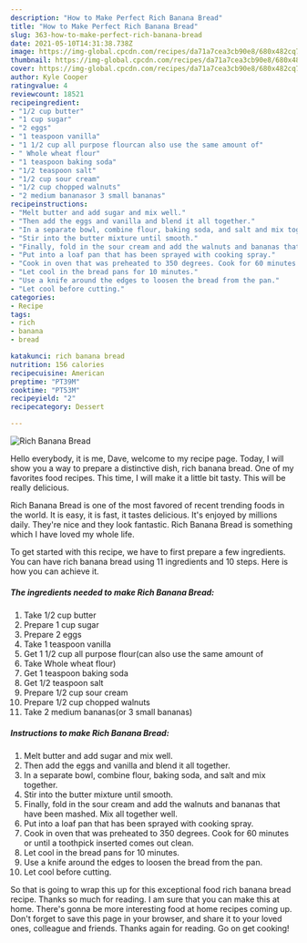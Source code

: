 ```yaml
---
description: "How to Make Perfect Rich Banana Bread"
title: "How to Make Perfect Rich Banana Bread"
slug: 363-how-to-make-perfect-rich-banana-bread
date: 2021-05-10T14:31:38.738Z
image: https://img-global.cpcdn.com/recipes/da71a7cea3cb90e8/680x482cq70/rich-banana-bread-recipe-main-photo.jpg
thumbnail: https://img-global.cpcdn.com/recipes/da71a7cea3cb90e8/680x482cq70/rich-banana-bread-recipe-main-photo.jpg
cover: https://img-global.cpcdn.com/recipes/da71a7cea3cb90e8/680x482cq70/rich-banana-bread-recipe-main-photo.jpg
author: Kyle Cooper
ratingvalue: 4
reviewcount: 18521
recipeingredient:
- "1/2 cup butter"
- "1 cup sugar"
- "2 eggs"
- "1 teaspoon vanilla"
- "1 1/2 cup all purpose flourcan also use the same amount of"
- " Whole wheat flour"
- "1 teaspoon baking soda"
- "1/2 teaspoon salt"
- "1/2 cup sour cream"
- "1/2 cup chopped walnuts"
- "2 medium bananasor 3 small bananas"
recipeinstructions:
- "Melt butter and add sugar and mix well."
- "Then add the eggs and vanilla and blend it all together."
- "In a separate bowl, combine flour, baking soda, and salt and mix together."
- "Stir into the butter mixture until smooth."
- "Finally, fold in the sour cream and add the walnuts and bananas that have been mashed. Mix all together well."
- "Put into a loaf pan that has been sprayed with cooking spray."
- "Cook in oven that was preheated to 350 degrees. Cook for 60 minutes or until a toothpick inserted comes out clean."
- "Let cool in the bread pans for 10 minutes."
- "Use a knife around the edges to loosen the bread from the pan."
- "Let cool before cutting."
categories:
- Recipe
tags:
- rich
- banana
- bread

katakunci: rich banana bread 
nutrition: 156 calories
recipecuisine: American
preptime: "PT39M"
cooktime: "PT53M"
recipeyield: "2"
recipecategory: Dessert

---
```



![Rich Banana Bread](https://img-global.cpcdn.com/recipes/da71a7cea3cb90e8/680x482cq70/rich-banana-bread-recipe-main-photo.jpg)

Hello everybody, it is me, Dave, welcome to my recipe page. Today, I will show you a way to prepare a distinctive dish, rich banana bread. One of my favorites food recipes. This time, I will make it a little bit tasty. This will be really delicious.

Rich Banana Bread is one of the most favored of recent trending foods in the world. It is easy, it is fast, it tastes delicious. It's enjoyed by millions daily. They're nice and they look fantastic. Rich Banana Bread is something which I have loved my whole life.




To get started with this recipe, we have to first prepare a few ingredients. You can have rich banana bread using 11 ingredients and 10 steps. Here is how you can achieve it.

<!--inarticleads1-->

##### The ingredients needed to make Rich Banana Bread:

1. Take 1/2 cup butter
1. Prepare 1 cup sugar
1. Prepare 2 eggs
1. Take 1 teaspoon vanilla
1. Get 1 1/2 cup all purpose flour(can also use the same amount of
1. Take  Whole wheat flour)
1. Get 1 teaspoon baking soda
1. Get 1/2 teaspoon salt
1. Prepare 1/2 cup sour cream
1. Prepare 1/2 cup chopped walnuts
1. Take 2 medium bananas(or 3 small bananas)




<!--inarticleads2-->

##### Instructions to make Rich Banana Bread:

1. Melt butter and add sugar and mix well.
1. Then add the eggs and vanilla and blend it all together.
1. In a separate bowl, combine flour, baking soda, and salt and mix together.
1. Stir into the butter mixture until smooth.
1. Finally, fold in the sour cream and add the walnuts and bananas that have been mashed. Mix all together well.
1. Put into a loaf pan that has been sprayed with cooking spray.
1. Cook in oven that was preheated to 350 degrees. Cook for 60 minutes or until a toothpick inserted comes out clean.
1. Let cool in the bread pans for 10 minutes.
1. Use a knife around the edges to loosen the bread from the pan.
1. Let cool before cutting.




So that is going to wrap this up for this exceptional food rich banana bread recipe. Thanks so much for reading. I am sure that you can make this at home. There's gonna be more interesting food at home recipes coming up. Don't forget to save this page in your browser, and share it to your loved ones, colleague and friends. Thanks again for reading. Go on get cooking!
